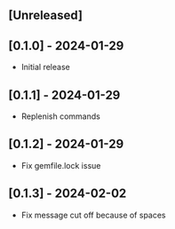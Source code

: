## [Unreleased]

## [0.1.0] - 2024-01-29

- Initial release

## [0.1.1] - 2024-01-29

- Replenish commands

## [0.1.2] - 2024-01-29

- Fix gemfile.lock issue

## [0.1.3] - 2024-02-02

- Fix message cut off because of spaces
